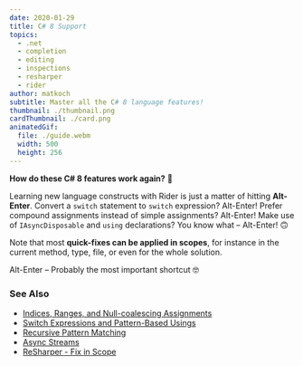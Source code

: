 ```yaml
---
date: 2020-01-29
title: C# 8 Support
topics:
  - .net
  - completion
  - editing
  - inspections
  - resharper
  - rider
author: matkoch
subtitle: Master all the C# 8 language features!
thumbnail: ./thumbnail.png
cardThumbnail: ./card.png
animatedGif:
  file: ./guide.webm
  width: 500
  height: 256
---
```

**How do these C# 8 features work again?** 🤔

Learning new language constructs with Rider is just a matter of hitting **Alt-Enter**. Convert a `switch` statement to `switch` expression? Alt-Enter! Prefer compound assignments instead of simple assignments? Alt-Enter! Make use of `IAsyncDisposable` and `using` declarations? You know what – Alt-Enter! 🙃

Note that most **quick-fixes can be applied in scopes**, for instance in the current method, type, file, or even for the whole solution.

Alt-Enter – Probably the most important shortcut 🤓

### See Also
- [Indices, Ranges, and Null-coalescing Assignments](https://blog.jetbrains.com/dotnet/2019/04/24/indices-ranges-null-coalescing-assignments-look-new-language-features-c-8/)
- [Switch Expressions and Pattern-Based Usings](https://blog.jetbrains.com/dotnet/2019/05/14/switch-expressions-pattern-based-usings-look-new-language-features-c-8/)
- [Recursive Pattern Matching](https://blog.jetbrains.com/dotnet/2019/07/09/recursive-pattern-matching-look-new-language-features-c-8/)
- [Async Streams](https://blog.jetbrains.com/dotnet/2019/09/16/async-streams-look-new-language-features-c-8/)
- [ReSharper - Fix in Scope](https://www.jetbrains.com/help/resharper/Code_Analysis__Fix_in_Scope.html#)

